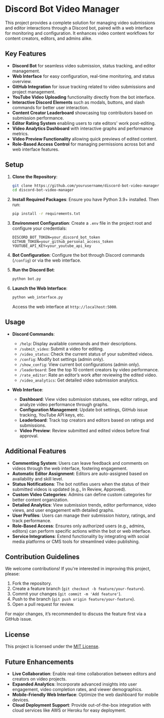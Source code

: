 # Discord Bot Video Manager

This project provides a complete solution for managing video submissions and editor interactions through a Discord bot, paired with a web interface for monitoring and configuration. It enhances video content workflows for content creators, editors, and admins alike.

## Key Features

- **Discord Bot** for seamless video submission, status tracking, and editor management.
- **Web Interface** for easy configuration, real-time monitoring, and status overview.
- **GitHub Integration** for issue tracking related to video submissions and project management.
- **YouTube Video Uploading** functionality directly from the bot interface.
- **Interactive Discord Elements** such as modals, buttons, and slash commands for better user interaction.
- **Content Creator Leaderboard** showcasing top contributors based on submission performance.
- **Editor Rating System** enabling users to rate editors' work post-editing.
- **Video Analytics Dashboard** with interactive graphs and performance metrics.
- **Video Preview Functionality** allowing quick previews of edited content.
- **Role-Based Access Control** for managing permissions across bot and web interface features.

## Setup

1. **Clone the Repository**:
   ```bash
   git clone https://github.com/yourusername/discord-bot-video-manager.git
   cd discord-bot-video-manager
   ```

2. **Install Required Packages**:
   Ensure you have Python 3.9+ installed. Then run:
   ```bash
   pip install -r requirements.txt
   ```

3. **Environment Configuration**:
   Create a `.env` file in the project root and configure your credentials:
   ```plaintext
   DISCORD_BOT_TOKEN=your_discord_bot_token
   GITHUB_TOKEN=your_github_personal_access_token
   YOUTUBE_API_KEY=your_youtube_api_key
   ```

4. **Bot Configuration**:
   Configure the bot through Discord commands (`/config`) or via the web interface.

5. **Run the Discord Bot**:
   ```bash
   python bot.py
   ```

6. **Launch the Web Interface**:
   ```bash
   python web_interface.py
   ```
   Access the web interface at `http://localhost:5000`.

## Usage

- **Discord Commands**:
  - `/help`: Display available commands and their descriptions.
  - `/submit_video`: Submit a video for editing.
  - `/video_status`: Check the current status of your submitted videos.
  - `/config`: Modify bot settings (admin only).
  - `/show_config`: View current bot configurations (admin only).
  - `/leaderboard`: See the top 10 content creators by video performance.
  - `/rate_editor`: Rate an editor’s work after reviewing the edited video.
  - `/video_analytics`: Get detailed video submission analytics.

- **Web Interface**:
  - **Dashboard**: View video submission statuses, see editor ratings, and analyze video performance through graphs.
  - **Configuration Management**: Update bot settings, GitHub issue tracking, YouTube API keys, etc.
  - **Leaderboard**: Track top creators and editors based on ratings and submissions.
  - **Video Preview**: Review submitted and edited videos before final approval.

## Additional Features

- **Commenting System**: Users can leave feedback and comments on videos through the web interface, fostering engagement.
- **Automatic Editor Assignment**: Editors are auto-assigned based on availability and skill level.
- **Status Notifications**: The bot notifies users when the status of their submitted videos is updated (e.g., In Review, Approved).
- **Custom Video Categories**: Admins can define custom categories for better content organization.
- **Detailed Analytics**: View submission trends, editor performance, video views, and user engagement with detailed graphs.
- **User Profiles**: Users can manage their submission history, ratings, and track performance.
- **Role-Based Access**: Ensures only authorized users (e.g., admins, editors) can perform specific actions within the bot or web interface.
- **Service Integrations**: Extend functionality by integrating with social media platforms or CMS tools for streamlined video publishing.

## Contribution Guidelines

We welcome contributions! If you're interested in improving this project, please:
1. Fork the repository.
2. Create a feature branch (`git checkout -b feature/your-feature`).
3. Commit your changes (`git commit -m 'Add feature'`).
4. Push to the branch (`git push origin feature/your-feature`).
5. Open a pull request for review.

For major changes, it’s recommended to discuss the feature first via a GitHub issue.

## License

This project is licensed under the [MIT License](LICENSE).

## Future Enhancements

- **Live Collaboration**: Enable real-time collaboration between editors and creators on video projects.
- **Expanded Analytics**: Incorporate advanced insights into user engagement, video completion rates, and viewer demographics.
- **Mobile-Friendly Web Interface**: Optimize the web dashboard for mobile devices.
- **Cloud Deployment Support**: Provide out-of-the-box integration with cloud services like AWS or Heroku for easy deployment.
